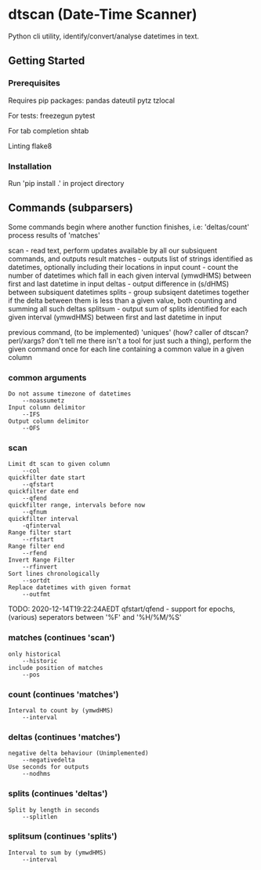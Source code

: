 #	dtscan (Date-Time Scanner)

Python cli utility, identify/convert/analyse datetimes in text. 

##	Getting Started
###	Prerequisites
Requires pip packages:
	pandas
	dateutil
	pytz
	tzlocal

For tests:
	freezegun
	pytest

For tab completion
	shtab

Linting
	flake8

###	Installation
Run 'pip install .' in project directory

##	Commands (subparsers)
Some commands begin where another function finishes, i.e: 'deltas/count' process results of 'matches'

scan - read text, perform updates available by all our subsiquent commands, and outputs result
matches - outputs list of strings identified as datetimes, optionally including their locations in input
count - count the number of datetimes which fall in each given interval (ymwdHMS) between first and last datetime in input
deltas - output difference in (s/dHMS) between subsiquent datetimes
splits - group subsiqent datetimes together if the delta between them is less than a given value, both counting and summing all such deltas
splitsum - output sum of splits identified for each given interval (ymwdHMS) between first and last datetime in input

previous command, (to be implemented) 'uniques' (how? caller of dtscan? perl/xargs? don't tell me there isn't a tool for just such a thing), perform the given command once for each line containing a common value in a given column

###	common arguments

	Do not assume timezone of datetimes
		--noassumetz
	Input column delimitor
		--IFS
	Output column delimitor
		--OFS
	
### scan

	Limit dt scan to given column
		--col
	quickfilter date start
		--qfstart
	quickfilter date end
		--qfend
	quickfilter range, intervals before now
		--qfnum
	quickfilter interval
		-qfinterval
	Range filter start
		--rfstart
	Range filter end
		--rfend
	Invert Range Filter 
		--rfinvert
	Sort lines chronologically
		--sortdt
	Replace datetimes with given format
		--outfmt

TODO: 2020-12-14T19:22:24AEDT qfstart/qfend - support for epochs, (various) seperators between '%F' and '%H/%M/%S'

### matches (continues 'scan')

	only historical
		--historic
	include position of matches
		--pos
	
### count (continues 'matches')

	Interval to count by (ymwdHMS)
		--interval

### deltas (continues 'matches')

	negative delta behaviour (Unimplemented)
		--negativedelta
	Use seconds for outputs
		--nodhms

### splits (continues 'deltas')

	Split by length in seconds
		--splitlen

### splitsum (continues 'splits')

	Interval to sum by (ymwdHMS)	
		--interval

